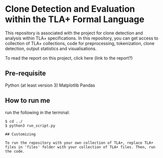 # Clone Detection and Evaluation within the TLA+ Formal Language

This repository is associated with the project for clone detection and analysis within TLA+ specifications. In this repository, you can get access to collection of TLA+ collections, code for preprocessing, tokenization, clone detection, output statistics and visualisations. 

To read the report on this project, click here (link to the report?)

## Pre-requisite

Python (at least version 3)
Matplotlib
Pandas

## How to run me


run the following in the terminal:
```
$ cd ../
$ python3 run_script.py

## Customizing

To run the repository with your own collection of TLA+, replace TLA+ files in 'files' folder with your collection of TLA+ files. Then, run the code. 

